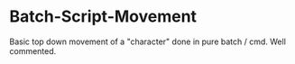 # Batch-Script-Movement
Basic top down movement of a "character" done in pure batch / cmd. Well commented.
